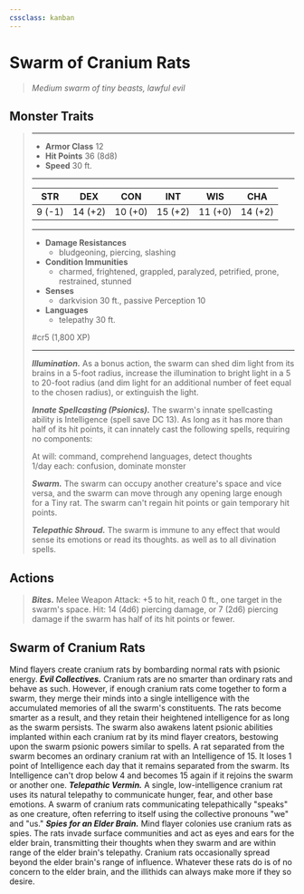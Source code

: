 ```yaml
---
cssclass: kanban
---
```


# Swarm of Cranium Rats
>*Medium swarm of tiny beasts, lawful evil*
## Monster Traits
>___
>- **Armor Class** 12
>- **Hit Points** 36 (8d8)
>- **Speed** 30 ft.
>___
>|STR|DEX|CON|INT|WIS|CHA|
>|:---:|:---:|:---:|:---:|:---:|:---:|
>|9 (-1)|14 (+2)|10 (+0)|15 (+2)|11 (+0)|14 (+2)|
>___
>- **Damage Resistances**
>	 - bludgeoning, piercing, slashing
>- **Condition Immunities**
>	 - charmed, frightened, grappled, paralyzed, petrified, prone, restrained, stunned
>- **Senses**
>	 - darkvision 30 ft., passive Perception 10
>- **Languages**
>	 - telepathy 30 ft.
>
> #cr5 (1,800 XP)
>___
>***Illumination.*** As a bonus action, the swarm can shed dim light from its brains in a 5-foot radius, increase the illumination to bright light in a 5 to 20-foot radius (and dim light for an additional number of feet equal to the chosen radius), or extinguish the light.  
>
>***Innate Spellcasting (Psionics).*** The swarm's innate spellcasting ability is Intelligence (spell save DC 13). As long as it has more than half of its hit points, it can innately cast the following spells, requiring no components:  
>
>At will: command, comprehend languages, detect thoughts  
>1/day each: confusion, dominate monster  
>
>
>***Swarm.*** The swarm can occupy another creature's space and vice versa, and the swarm can move through any opening large enough for a Tiny rat. The swarm can't regain hit points or gain temporary hit points.  
>
>***Telepathic Shroud.*** The swarm is immune to any effect that would sense its emotions or read its thoughts. as well as to all divination spells.  
>
## Actions
>***Bites.*** Melee Weapon Attack: +5 to hit, reach 0 ft., one target in the swarm's space. Hit: 14 (4d6) piercing damage, or 7 (2d6) piercing damage if the swarm has half of its hit points or fewer.
## Swarm of Cranium Rats
Mind flayers create cranium rats by bombarding normal rats with psionic energy.
***Evil Collectives.*** Cranium rats are no smarter than ordinary rats and behave as such. However, if enough cranium rats come together to form a swarm, they merge their minds into a single intelligence with the accumulated memories of all the swarm's constituents. The rats become smarter as a result, and they retain their heightened intelligence for as long as the swarm persists. The swarm also awakens latent psionic abilities implanted within each cranium rat by its mind flayer creators, bestowing upon the swarm psionic powers similar to spells.
A rat separated from the swarm becomes an ordinary cranium rat with an Intelligence of 15. It loses 1 point of Intelligence each day that it remains separated from the swarm. Its Intelligence can't drop below 4 and becomes 15 again if it rejoins the swarm or another one.
***Telepathic Vermin.*** A single, low-intelligence cranium rat uses its natural telepathy to communicate hunger, fear, and other base emotions. A swarm of cranium rats communicating telepathically "speaks" as one creature, often referring to itself using the collective pronouns "we" and "us."
***Spies for an Elder Brain.*** Mind flayer colonies use cranium rats as spies. The rats invade surface communities and act as eyes and ears for the elder brain, transmitting their thoughts when they swarm and are within range of the elder brain's telepathy.
Cranium rats occasionally spread beyond the elder brain's range of influence. Whatever these rats do is of no concern to the elder brain, and the illithids can always make more if they so desire.